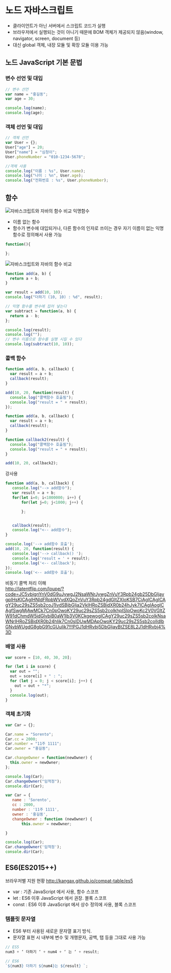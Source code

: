 # 노드 자바스크립트

- 클라이언트가 아닌 서버에서 스크립트 코드가 실행
- 브라우저에서 실행되는 것이 아니기 때문에 BOM 객체가 제공되지 않음(window, navigator, screen, document 등)
- 대신 global 객체, 내장 모듈 및 확장 모듈 이용 가능

## 노드 JavaScript 기본 문법

### 변수 선언 및 대입

```js
// 변수 선언
var name = "홍길동";
var age = 30;

console.log(name);
console.log(age);
```

### 객체 선언 및 대입

```js
// 객체 선언
var User = {};
User["age"] = 20;
User["name"] = "심청이";
User.phoneNumber = "010-1234-5678";

//객체 사용
console.log("이름 : %s", User.name);
console.log("나이 : %n", User.age);
console.log("전화번호 : %s", User.phoneNumber);
```

## 함수

![자바스크립트와 자바의 함수 비교](./imgs/nodefunc.png)
익명함수

- 이름 없는 함수
- 함수가 변수에 대입되거나, 다른 함수의 인자로 쓰이는 경우 자기 이름이 없는 익명 함수로 정의해서 사용 가능

```js
function(){

};
```

![자바스크립트와 자바의 함수 비교](./imgs/nodefunc1.png)

```js
function add(a, b) {
  return a + b;
}

var result = add(10, 10);
console.log("더하기 (10, 10) : %d", result);

// 익명 함수를 변수에 집어 넣는다
var subtract = function(a, b) {
  return a - b;
};

console.log(result);
console.log("");
// 변수 이름으로 함수를 실행 시킬 수 있다
console.log(subtract(10, 10));
```

### 콜백 함수

```js
function add(a, b, callback) {
  var result = a + b;
  callback(result);
}

add(10, 20, function(result) {
  console.log("콜백함수 호출됨");
  console.log("result = " + result);
});
```

```js
function add(a, b, callback) {
  var result = a + b;
  callback(result);
}

function callback2(result) {
  console.log("콜백함수 호출됨");
  console.log("result = " + result);
}

add(10, 20, callback2);
```

강사용

```js
function add(a, b, callback) {
   console.log("--> add함수");
   var result = a + b;
   for(let i=0; i<1000000; i++) {
       for(let j=0; j<1000; j++) {

       };


   callback(result);
   console.log("<-- add함수");
}

console.log('--> add함수 호출');
add(10, 20, function(result) {
   console.log('--> callback() ');
   console.log('result = ' + result);
   console.log('<-- callback');
});
console.log('<-- add함수 호출');
```

비동기 콜백 처리 이해  
<http://latentflip.com/loupe/?code=JC5vbignYnV0dG9uJywgJ2NsaWNrJywgZnVuY3Rpb24gb25DbGljaygpIHsKICAgIHNldFRpbWVvdXQoZnVuY3Rpb24gdGltZXIoKSB7CiAgICAgICAgY29uc29sZS5sb2coJ1lvdSBjbGlja2VkIHRoZSBidXR0b24hJyk7ICAgIAogICAgfSwgMjAwMCk7Cn0pOwoKY29uc29sZS5sb2coIkhpISIpOwoKc2V0VGltZW91dChmdW5jdGlvbiB0aW1lb3V0KCkgewogICAgY29uc29sZS5sb2coIkNsaWNrIHRoZSBidXR0b24hIik7Cn0sIDUwMDApOwoKY29uc29sZS5sb2coIldlbGNvbWUgdG8gbG91cGUuIik7!!!PGJ1dHRvbj5DbGljayBtZSE8L2J1dHRvbj4%3D>

### 배열 사용

```js
var score = [10, 40, 30, 20];

for (let i in score) {
  var out = "";
  out = score[i] + " : ";
  for (let j = 0; j < score[i]; j++) {
    out = out + "*";
  }
  console.log(out);
}
```

### 객체 초기화

```js
var Car = {};

Car.name = "Sorento";
Car.cc = 2000;
Car.number = "11주 1111";
Car.owner = "홍길동";

Car.changeOwner = function(newOwner) {
  this.owner = newOwner;
};

console.log(Car);
Car.changeOwner("임꺽정");
console.dir(Car);
```

```js
var Car = {
   name : 'Sorento',
   cc : 2000,
   number : '11주 1111',
   owner : '홍길동',
   changeOwner : function (newOwner) {
       this.owner = newOwner;

}

console.log(Car);
Car.changeOwner('임꺽정');
console.dir(Car);
```

## ES6(ES2015++)

브라우저별 지원 현황 <http://kangax.github.io/compat-table/es5>

- var : 기존 JavaScript 에서 사용, 함수 스코프
- let : ES6 이후 JavaScript 에서 권장. 블록 스코프
- const : ES6 이후 JavaScript 에서 상수 정의에 사용, 블록 스코프

### 템플릿 문자열

- ES6 부터 사용된 새로운 문자열 표기 방식.
- 문자열 표현 시 내부에 변수 및 개행문자, 공백, 탭 등을 그대로 사용 가능

```js
// ES5
num3 + ‘ 더하기 ‘ + num4 + ‘ 는 ‘ + result;

// ES6
`${num3} 더하기 ${num4}는 ${result} `;
```
